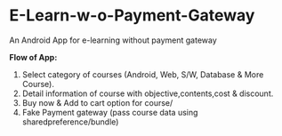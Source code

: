 # E-Learn-w-o-Payment-Gateway
An Android App for e-learning without payment gateway

<b>Flow of App:</b><br>
1. Select category of courses (Android, Web, S/W, Database & More Course).
2. Detail information of course with objective,contents,cost & discount.
3. Buy now & Add to cart option for course/
4. Fake Payment gateway (pass course data using sharedpreference/bundle)
